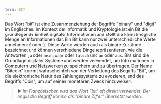 ```yaml
---
term: BIT
---
```


Das Wort "bit" ist eine Zusammenziehung der Begriffe "binary" und "digit" im Englischen. Im Kontext der Informatik und Kryptologie ist ein Bit die grundlegende Einheit digitaler Informationen und stellt die kleinstmögliche Menge an Informationen dar. Ein Bit kann nur zwei unterschiedliche Werte annehmen: `0` oder `1`. Diese Werte werden auch als binäre Zustände bezeichnet und können verschiedene Dinge repräsentieren, wie die Antworten `ja` oder `nein`, `wahr` oder `falsch` und `an` oder `aus`. Bits sind die Grundlage digitaler Systeme und werden verwendet, um Informationen in Computern und Netzwerken zu speichern und zu übertragen. Der Name "Bitcoin" kommt wahrscheinlich von der Verkettung des Begriffs "Bit", um die elektronische Natur des Zahlungssystems zu evozieren, und des Begriffs "Coin", um auf seinen monetären Zweck hinzuweisen.

> ► *Im Französischen wird das Wort "bit" oft direkt verwendet. Der englische Begriff könnte als "binäre Ziffer" übersetzt werden.*